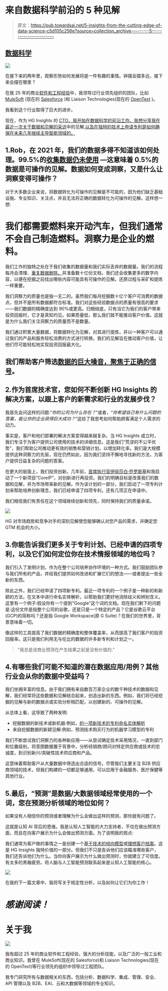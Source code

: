 # 来自数据科学前沿的 5 种见解

> 原文：<https://pub.towardsai.net/5-insights-from-the-cutting-edge-of-data-science-c5d105c256e?source=collection_archive---------5----------------------->

## [数据科学](https://towardsai.net/p/category/data-science)

![](img/30cc9abd62610c4047b4b8201aa5ec1c.png)

在接下来的两年里，观察形势如何发展将是一件有趣的事情。钟摆会摆多远，接下来会摆在哪里？

在我 25 年的商业[软件和工程经验](https://www.linkedin.com/in/robertjfox/)中，我领导过行业领先组织的团队，比如 [MuleSoft](http://mulesoft.com) (现在的 [Salesforce](http://salesforce.com) )和 Liaison Technologies(现在的 [OpenText](https://www.opentext.com/) )。

我看到这个行业取得了巨大的进步。

现在，作为 HG Insights 的 [CTO，我开始在数据科学的前沿工作。我想分享我在最近一次关于数据和见解的采访](http://hginsights.com)中的见解[,以及在独特的技术上申请专利是如何确保在未来几年继续主导智能领域的。](https://hginsights.com/technology-ensures-credibility-and-market-dominance/)

## 1.Rob，在 2021 年，我们的数据多得不知道该如何处理。99.5%的[收集数据仍未使用](https://www.oracle.com/webfolder/s/assets/infographics/build-data-lakes/index.html) —这意味着 0.5%的数据是可操作的见解。数据如何变成洞察，又是什么让洞察变得可操作？

对于大多数企业来说，将数据转化为可操作的见解是不可能的，因为他们缺乏基础设施、专业知识、关注点，并且无法将正确的数据转化为可操作的见解。这样想一想:

# 我们都需要燃料来开动汽车，但我们通常不会自己制造燃料。洞察力是企业的燃料。

我们工作的独特之处在于我们收集的数据量和我们实际丢弃的数据量。我们的流程每月会清理、[重复数据删除、](https://docs.microsoft.com/en-us/windows-server/storage/data-deduplication/overview)并准备数十亿份文档，我们还会收集更多的数字内容，以便在挖掘之前找出哪些内容可能具有可操作的见解。还原过程与采矿和提炼一样重要。

我们洞察力的质量也是独一无二的。虽然我们每月挖掘数十亿个客户可消费的数据点，但并不是所有数据都符合标准。我们对这些经验数据点的质量有很高的要求——我们数据的精确度达到 90%或更高。归根结底，只有当它为我们的客户带来投资回报时，它才是真知灼见。如果质量低，那么我们就不能推动客户价值。这就是为什么我们关注洞察力的质量而不是数量。

我们通过积累大量数据，将数据转化为见解，对其进行提炼，并以一种客户可以通过我们的产品和服务轻松消费的方式进行转换。我们的见解旨在推动客户价值，让他们尽可能轻松地实现投资回报最大化。

## 我们帮助客户筛选[数据的巨大噪音，聚焦于正确的信号](https://www.linkedin.com/pulse/big-data-retrospective-prospective-hg-datas-cto-robert-fox/)。

## 2.作为首席技术官，您如何不断创新 HG Insights 的解决方案，以跟上客户的新需求和行业的发展步伐？

我首先会问这样的问题:“*你的公司为什么存在？*”或者，“*你希望自己有什么问题的答案，能让你的企业获得巨大成功？*“这给了我思考如何帮助顾客满足个人需求的动力。

事实是，客户和他们部署的解决方案变得越来越复杂。当 HG Insights 成立时，我们专注于为客户提供公司使用的技术的详细信息。这是我们“荒谬的不公平优势”，我们帮助公司推动更有效的销售和营销计划，以增加转化率。我们是大规模提供这种洞察力的先驱，现在仍然如此，因为我们坚持不懈地寻找新的方法，为客户提供日益复杂的问题的答案。

在更大的层面上，我们投资创新。几年前，[首席执行官伊丽莎白·乔罗斯基](https://www.linkedin.com/in/elizabethcholawskyphd)和我启动了一个新项目“CoreIP”，对创新进行再投资。我们的明确目标是改善我们的数据和见解，并为市场带来新的见解。作为该计划的一部分，我们启动了一项专利计划来帮助培养创新理念，我们已经申请了四项专利，还有几项正在申请中。

我们相信我们有责任在这个领域继续创新和领先，同时保持我们的质量承诺。

![](img/c1679722d2a60a74a5626ee5b8ddcbad.png)

HG 对市场趋势和竞争对手的深刻见解使您能够确认对您产品的需求，并确定您 GTM 机会的大小。

## 3.你能告诉我们更多关于专利计划、已经申请的四项专利，以及它们如何定位你在技术情报领域的地位吗？

我们引入了发明计划，作为在整个公司培养协作环境的一种方式。我们鼓励团队参与我们所有的产品，并给我们提供如何改进和扩展它们的想法——或者提出一些全新的东西。

除此之外，我们已经申请了四项新专利。最近一项专利的一个例子是一种新的和新颖的方法，在文本中进行命名实体解析，以帮助我们更好地消除歧义和辨别含义。这里有一个例子:假设你有一个提到“Google”这个词的文档。现在我们剩下的问题是:这份文件是指整个公司的谷歌，还是只是一个特定的产品？它是谷歌云平台(GCP)的简称吗？还是指 Google Workspace(原 G Suite)？在我们的世界里，背景意味着一切。

像这样的工具提高了我们数据的精确度和整体覆盖率，从而提高了我们客户的投资回报率。这只是我们利用无与伦比的数据的许多新专利和计划之一。

> "我总是说商业预测在产生结果之前是没有价值的."

## 4.有哪些我们可能不知道的潜在数据应用/用例？其他行业会从你的数据中受益吗？

我们坐拥丰富的信息。由于我们拥有来自数百万家企业的数千种技术的数据和见解，我们经常将这些数据和见解结合起来，创造出新的东西。例如，我们将已经挖掘的见解与新的数据点或实验分析相匹配，以创建新的、可操作的见解。

从总体上看，这导致了两种发明:

*   挖掘数据的新技术或新机器:例如，[的一项新技术的专利命名实体解析](https://nlp.cs.nyu.edu/sekine/papers/li07.pdf)
*   来自挖掘数据的新颖见解:例如，预测技术购买行为的机器学习模型的专利

我们不断尝试我们洞察力的各种新应用——从尝试确定技术采用情况，一直到部门和位置级别，将意图数据置于背景中，分析经销商/顾问对特定供应商或技术的忠诚度，到识别新兴/突破性技术供应商和产品。

这意味着帮助客户从大量数据中筛选出合适的信号。尽管我们主要关注 B2B 供应商领域的技术，但我们构建的一切都足够通用，可以应用于金融服务、医疗保健等其他行业。

## 5.最后，“预测”是数据/大数据领域经常使用的一个词，您在预测分析领域的地位如何？

如果没有人相信你的预测或者理解为什么会做出这样的预测，那你就有问题了。

这就是认知 AI 背后的思维。我是认知人工智能的大力支持者，不仅在做出预测方面，而且在向客户展示为什么会做出预测方面。为了说明我的观点:

我们通常为客户做的事情之一是创建一个[基于技术的倾向模型](https://hginsights.com/master-class-recap-how-propensity-modeling-can-accelerate-revenue-growth/)或[理想客户档案](https://hginsights.com/resources/discover-your-true-ideal-customer-profile-icp/)。这是 HG Insights 独特价值的一部分。但我们不只是告诉他们应该瞄准哪些客户，我们还告诉他们为什么。当你向客户展示为什么做出预测时，你就建立了可信度。有太多的黑箱疲劳。将人脑与人工智能预测联系起来是认知人工智能的核心。

![](img/d7f10108599c5e69a6ad7e9b6ac2637e.png)

在我的下一篇文章中，我将写关于规定性分析，以及如何让它们为你工作！

# *感谢阅读！*

# 关于我

![](img/f1fe3f79e3ef1384505b2b52bd62ae93.png)

我有超过 25 年的商业软件和工程经验，强大的分析技能，以及广泛的一般工业和商业知识。我曾在 MuleSoft(现在的 Salesforce)和 Liaison Technologies(现在的 OpenText)等行业领先的组织中领导过工程团队。

我专门研究所有与数据相关的东西，包括分析、数据科学、集成、管理、安全、API 管理以及 B2B、EAI、云和大数据等领域的专业知识。
